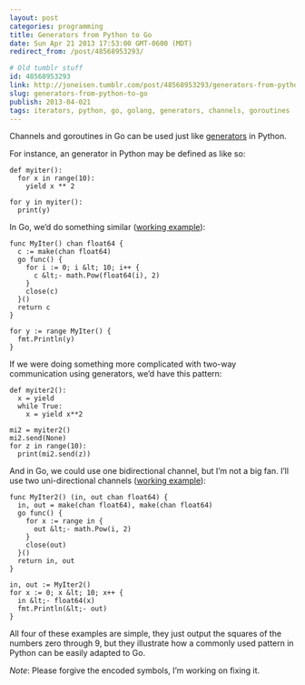 ```yaml
---
layout: post
categories: programming
title: Generators from Python to Go
date: Sun Apr 21 2013 17:53:00 GMT-0600 (MDT)
redirect_from: /post/48568953293/

# Old tumblr stuff
id: 48568953293
link: http://joneisen.tumblr.com/post/48568953293/generators-from-python-to-go
slug: generators-from-python-to-go
publish: 2013-04-021
tags: iterators, python, go, golang, generators, channels, goroutines
---
```



Channels and goroutines in Go can be used just like [generators](http://wiki.python.org/moin/Generators) in Python.

For instance, an generator in Python may be defined as like so:

    def myiter():
      for x in range(10):
        yield x ** 2

    for y in myiter():
      print(y)

In Go, we’d do something similar ([working example](http://play.golang.org/p/bYNs8kvOkb)):

    func MyIter() chan float64 {
      c := make(chan float64)
      go func() {
        for i := 0; i &lt; 10; i++ {
          c &lt;- math.Pow(float64(i), 2)
        }
        close(c)
      }()
      return c
    }

    for y := range MyIter() {
      fmt.Println(y)
    }

If we were doing something more complicated with two-way communication using generators, we’d have this pattern:

    def myiter2():
      x = yield
      while True:
        x = yield x**2

    mi2 = myiter2()
    mi2.send(None)
    for z in range(10):
      print(mi2.send(z))

And in Go, we could use one bidirectional channel, but I’m not a big fan. I’ll use two uni-directional channels ([working example](http://play.golang.org/p/pC-HFPkVmB)):

    func MyIter2() (in, out chan float64) {
      in, out = make(chan float64), make(chan float64)
      go func() {
        for x := range in {
          out &lt;- math.Pow(i, 2)
        }
        close(out)
      }()
      return in, out
    }

    in, out := MyIter2()
    for x := 0; x &lt; 10; x++ {
      in &lt;- float64(x)
      fmt.Println(&lt;- out)
    }

All four of these examples are simple, they just output the squares of the numbers zero through 9, but they illustrate how a commonly used pattern in Python can be easily adapted to Go.

*Note*: Please forgive the encoded symbols, I’m working on fixing it.
